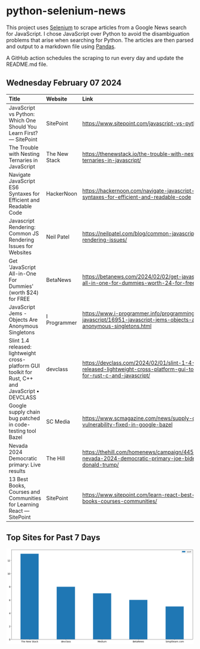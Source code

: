 # python-selenium-news

This project uses [Selenium](https://www.seleniumhq.org/) to scrape articles from a Google News search for JavaScript.
I chose JavaScript over Python to avoid the disambiguation problems that arise when searching for Python.
The articles are then parsed and output to a markdown file using [Pandas](https://pandas.pydata.org/).

A GitHub action schedules the scraping to run every day and update the README.md file.

## Wednesday February 07 2024


| Title                                                                                              | Website       | Link                                                                                                                 |
|:---------------------------------------------------------------------------------------------------|:--------------|:---------------------------------------------------------------------------------------------------------------------|
| JavaScript vs Python: Which One Should You Learn First? — SitePoint                                | SitePoint     | https://www.sitepoint.com/javascript-vs-python/                                                                      |
| The Trouble with Nesting Ternaries in JavaScript                                                   | The New Stack | https://thenewstack.io/the-trouble-with-nesting-ternaries-in-javascript/                                             |
| Navigate JavaScript ES6 Syntaxes for Efficient and Readable Code                                   | HackerNoon    | https://hackernoon.com/navigate-javascript-es6-syntaxes-for-efficient-and-readable-code                              |
| Javascript Rendering: Common JS Rendering Issues for Websites                                      | Neil Patel    | https://neilpatel.com/blog/common-javascript-rendering-issues/                                                       |
| Get 'JavaScript All-in-One For Dummies' (worth $24) for FREE                                       | BetaNews      | https://betanews.com/2024/02/02/get-javascript-all-in-one-for-dummies-worth-24-for-free/                             |
| JavaScript Jems - Objects Are Anonymous Singletons                                                 | I Programmer  | https://www.i-programmer.info/programming/113-javascript/16951-javascript-jems-objects-are-anonymous-singletons.html |
| Slint 1.4 released: lightweight cross-platform GUI toolkit for Rust, C++ and JavaScript • DEVCLASS | devclass      | https://devclass.com/2024/02/01/slint-1-4-released-lightweight-cross-platform-gui-toolkit-for-rust-c-and-javascript/ |
| Google supply chain bug patched in code-testing tool Bazel                                         | SC Media      | https://www.scmagazine.com/news/supply-chain-vulnerability-fixed-in-google-bazel                                     |
| Nevada 2024 Democratic primary: Live results                                                       | The Hill      | https://thehill.com/homenews/campaign/4451032-nevada-2024-democratic-primary-joe-biden-donald-trump/                 |
| 13 Best Books, Courses and Communities for Learning React — SitePoint                              | SitePoint     | https://www.sitepoint.com/learn-react-best-books-courses-communities/                                                |
## Top Sites for Past 7 Days

![Graph of Top Sites](https://raw.githubusercontent.com/dan-mba/python-selenium-news/main/last-week.png)
